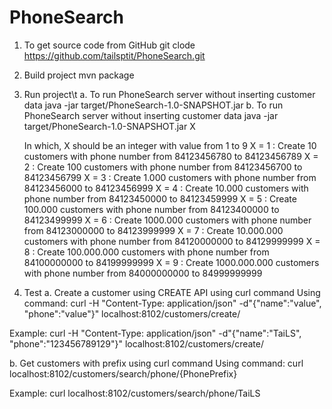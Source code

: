 # PhoneSearch

1. To get source code from  GitHub
 git clode https://github.com/tailsptit/PhoneSearch.git

2. Build project
mvn package
 
3. Run project\t
  a. To run PhoneSearch server without inserting customer data
      java -jar target/PhoneSearch-1.0-SNAPSHOT.jar
  b. To run PhoneSearch server without inserting customer data
      java -jar target/PhoneSearch-1.0-SNAPSHOT.jar X

      In which, X should be an integer with value from 1 to 9
      X = 1 : Create 10           customers with phone number from 84123456780 to 84123456789
      X = 2 : Create 100          customers with phone number from 84123456700 to 84123456799
      X = 3 : Create 1.000        customers with phone number from 84123456000 to 84123456999
      X = 4 : Create 10.000       customers with phone number from 84123450000 to 84123459999
      X = 5 : Create 100.000      customers with phone number from 84123400000 to 84123499999
      X = 6 : Create 1000.000     customers with phone number from 84123000000 to 84123999999
      X = 7 : Create 10.000.000   customers with phone number from 84120000000 to 84129999999
      X = 8 : Create 100.000.000  customers with phone number from 84100000000 to 84199999999
      X = 9 : Create 1000.000.000 customers with phone number from 84000000000 to 84999999999
      

4. Test 
a. Create a customer using CREATE API using curl command
  Using command:
  curl -H "Content-Type: application/json" -d"{\"name\":\"value\", \"phone\":\"value\"}" localhost:8102/customers/create/
  
  Example:
  curl -H "Content-Type: application/json" -d"{\"name\":\"TaiLS\", \"phone\":\"123456789129\"}" localhost:8102/customers/create/


b. Get customers with prefix using curl command
  Using command:
    curl localhost:8102/customers/search/phone/{PhonePrefix}
    
  Example:
      curl localhost:8102/customers/search/phone/TaiLS

